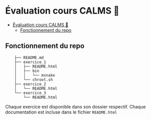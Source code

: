 # Évaluation cours CALMS 📑

<!-- TOC -->
* [Évaluation cours CALMS 📑](#évaluation-cours-calms-)
  * [Fonctionnement du repo](#fonctionnement-du-repo)
<!-- TOC -->

## Fonctionnement du repo

```
    ├── README.md
    ├── exercice_1
    │   ├── README.html
    │   ├── bin
    │   │   └── msnake
    │   └── chroot.sh
    ├── exercice_2
    │   └── README.html
    └── exercice_3
        └── README.html
```

Chaque exercice est disponible dans son dossier respectif. Chaque documentation est incluse dans le fichier `README.html`